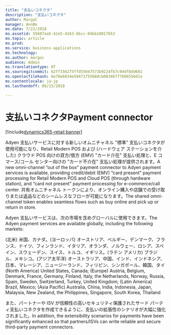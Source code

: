 ```yaml
---
title: "支払いコネクタ"
description: "支払いコネクタ"
author: MargoC
manager: AnnBe
ms.date: 7/22/2018
ms.assetid: 55687aa5-42e5-4163-bbcc-04bb10017653
ms.topic: article
ms.prod: 
ms.service: business-applications
ms.technology: 
ms.author: margoc
audience: Admin
ms.translationtype: HT
ms.sourcegitcommit: 62ff356275ffd55047573b9224fb7c94df8dd602
ms.openlocfilehash: 6e78e6634e5947175568dcb08346777606556d1e
ms.contentlocale: ja-jp
ms.lasthandoff: 08/15/2018

---
```

#  <a name="payment-connector"></a><span data-ttu-id="86a59-103">支払いコネクタ</span><span class="sxs-lookup"><span data-stu-id="86a59-103">Payment connector</span></span>

[!include[dynamics365-retail banner](../includes/dynamics365-retail.md)]




<span data-ttu-id="86a59-104">Adyen 支払いサービスに対する新しいオムニチャネル "標準" 支払いコネクタが使用可能になり、Retail Modern POS および (ハードウェア ステーションを介した) クラウド POS 向けの貸方/借方 (EMV) "カード介在" 支払い処理と、E コマース/コール センター向けの "カード不介在" 支払い処理が提供されます。</span><span class="sxs-lookup"><span data-stu-id="86a59-104">A new omni-channel “out of the box” payment connector to Adyen payment services is available, providing credit/debit (EMV) “card present” payment processing for Retail Modern POS and Cloud POS (through hardware station), and “card not present” payment processing for e-commerce/call center.</span></span> <span data-ttu-id="86a59-105">共有オムニチャネル トークンにより、オンライン購入や店舗での受け取りまたは返品などのシームレスなフローが可能になります。</span><span class="sxs-lookup"><span data-stu-id="86a59-105">The shared omni-channel token enables seamless flows such as buy online and pick up or return in store.</span></span>

<span data-ttu-id="86a59-106">Adyen 支払いサービスは、次の市場を含めグローバルに使用できます。</span><span class="sxs-lookup"><span data-stu-id="86a59-106">The Adyen payment services are available globally, including the following markets:</span></span>

<span data-ttu-id="86a59-107">(北米) 米国、カナダ。(ヨーロッパ) オーストリア、ベルギー、デンマーク、フランス、ドイツ、フィンランド、イタリア、オランダ、ノルウェー、ロシア、スペイン、スウェーデン、スイス、トルコ、イギリス。(ラテン アメリカ) ブラジル、メキシコ。(アジア太平洋) オーストラリア、中国、インド、インドネシア、日本、マレーシア、ニュージーランド、フィリピン、シンガポール、韓国、タイ</span><span class="sxs-lookup"><span data-stu-id="86a59-107">(North America) United States, Canada; (Europe) Austria, Belgium, Denmark, France, Germany, Finland, Italy, the Netherlands, Norway, Russia, Spain, Sweden, Switzerland, Turkey, United Kingdom; (Latin America) Brazil, Mexico; (Asia Pacific) Australia, China, India, Indonesia, Japan, Malaysia, New Zealand, the Philippines, Singapore, South Korea, Thailand</span></span>

<span data-ttu-id="86a59-108">また、パートナーや ISV が信頼性の高いセキュリティ保護されたサード パーティ支払いコネクタを作成できるように、支払いの拡張性のシナリオが大幅に強化されました。</span><span class="sxs-lookup"><span data-stu-id="86a59-108">In addition, the extensibility scenarios for payments have been significantly enhanced so that partners/ISVs can write reliable and secure third-party payment connectors.</span></span>

